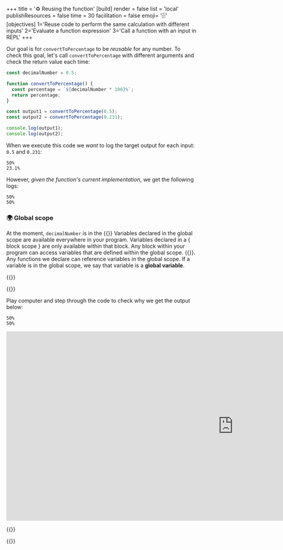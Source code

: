 +++
title = '♻️ Reusing the function'
[build]
    render = false
    list = 'local'
    publishResources = false
time = 30
facilitation = false
emoji= '🗄️'
[objectives]
    1='Reuse code to perform the same calculation with different inputs'
    2='Evaluate a function expression'
    3='Call a function with an input in REPL'
+++

Our goal is for `convertToPercentage` to be _reusable_ for any number. To check this goal, let's call `convertToPercentage` with different arguments and check the return value each time:

```js {linenos=table,hl_lines=["8-9"],linenostart=1}
const decimalNumber = 0.5;

function convertToPercentage() {
  const percentage = `${decimalNumber * 100}%`;
  return percentage;
}

const output1 = convertToPercentage(0.5);
const output2 = convertToPercentage(0.231);

console.log(output1);
console.log(output2);
```

When we execute this code we _want_ to log the target output for each input: `0.5` and `0.231`:

```
50%
23.1%
```

However, _given the function's current implementation_, we get the following logs:

```
50%
50%
```

### 🌍 Global scope

At the moment, `decimalNumber` is in the {{<tooltip title="global scope">}} Variables declared in the global scope are available everywhere in your program. Variables declared in a { block scope } are only available within that block. Any block within your program can access variables that are defined within the global scope. {{</tooltip>}}. Any functions we declare can reference variables in the global scope. If a variable is in the global scope, we say that variable is a **global variable**.

{{<tabs name="activities">}}

{{<tab name="🎮 Play computer">}}

Play computer and step through the code to check why we get the output below:

```console
50%
50%
```

<iframe title="interactive widget" width="1200" height="500" frameborder="0" src="https://pythontutor.com/iframe-embed.html#code=const%20decimalNumber%20%3D%200.5%3B%0A%0Afunction%20convertToPercentage%28%29%20%7B%0A%20%20const%20percentage%20%3D%20%60%24%7BdecimalNumber%20*%20100%7D%25%60%3B%0A%20%20return%20percentage%3B%0A%7D%0A%0Aconst%20output1%20%3D%20convertToPercentage%280.5%29%3B%0Aconst%20output2%20%3D%20convertToPercentage%280.231%29%3B%0A%0Aconsole.log%28output1%29%3B%0Aconsole.log%28output2%29%3B&codeDivHeight=400&codeDivWidth=600&cumulative=false&curInstr=11&heapPrimitives=nevernest&origin=opt-frontend.js&py=js&rawInputLstJSON=%5B%5D&textReferences=false"> </iframe>

{{</tab>}}

{{</tabs>}}
